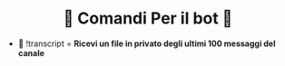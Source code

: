 <h1 align="center">🤖 Comandi Per il bot 🤖</h1>

- 🤖 !transcript = **Ricevi un file in privato degli ultimi 100 messaggi del canale**
